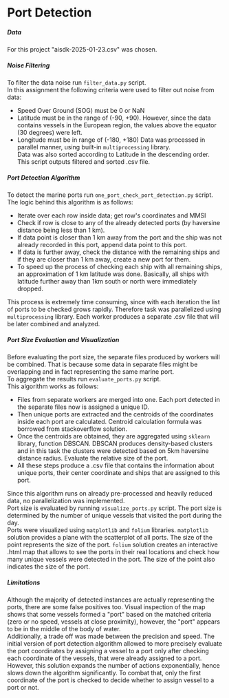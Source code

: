 # Port Detection

##### Data
For this project "aisdk-2025-01-23.csv" was chosen.

##### Noise Filtering
To filter the data noise run `filter_data.py` script. <br>
In this assignment the following criteria were used to filter out noise from data:
- Speed Over Ground (SOG) must be 0 or NaN
- Latitude must be in the range of (-90, +90). However, since the data contains vessels in the European region, the values above the equator (30 degrees) were left. 
- Longitude must be in range of (-180, +180)
Data was processed in parallel manner, using built-in `multiprocessing` library. <br>
Data was also sorted according to Latitude in the descending order. <br>
This script outputs filtered and sorted .csv file. 


##### Port Detection Algorithm
To detect the marine ports run `one_port_check_port_detection.py` script. <br>
The logic behind this algorithm is as follows:
- Iterate over each row inside data; get row's coordinates and MMSI
- Check if row is close to any of the already detected ports (by haversine distance being less than 1 km). 
- If data point is closer than 1 km away from the port and the ship was not already recorded in this port, append data point to this port. 
- If data is further away, check the distance with the remaining ships and if they are closer than 1 km away, create a new port for them. 
- To speed up the process of checking each ship with all remaining ships, an approximation of 1 km latitude was done. Basically, all ships with latitude further away than 1km south or north were immediately dropped. 

This process is extremely time consuming, since with each iteration the list of ports to be checked grows rapidly. Therefore task was parallelized using `multiprocessing` library. Each worker produces a separate .csv file that will be later combined and analyzed. 

##### Port Size Evaluation and Visualization
Before evaluating the port size, the separate files produced by workers will be combined. That is because some data in separate files might be overlapping and in fact representing the same marine port. <br>
To aggregate the results run `evaluate_ports.py` script. <br>
This algorithm works as follows:
- Files from separate workers are merged into one. Each port detected in the separate files now is assigned a unique ID. 
- Then unique ports are extracted and the centroids of the coordinates inside each port are calculated. Centroid calculation formula was borrowed from stackoverflow solution. 
- Once the centroids are obtained, they are aggregated using `sklearn` library, function DBSCAN. DBSCAN produces density-based clusters and in this task the clusters were detected based on 5km haversine distance radius. 
Evaluate the relative size of the port. 
- All these steps produce a .csv file that contains the information about unique ports, their center coordinate and ships that are assigned to this port. 

Since this algorithm runs on already pre-processed and heavily reduced data, no parallelization was implemented. <br>
Port size is evaluated by running `visualize_ports.py` script. The port size is determined by the number of unique vessels that visited the port during the day. <br>
Ports were visualized using `matplotlib` and `folium` libraries. `matplotlib` solution provides a plane with the scatterplot of all ports. The size of the point represents the size of the port. `folium` solution creates an interactive .html map that allows to see the ports in their real locations and check how many unique vessels were detected in the port. The size of the point also indicates the size of the port. 

##### Limitations
Although the majority of detected instances are actually representing the ports, there are some false positives too. Visual inspection of the map shows that some vessels formed a "port" based on the matched criteria (zero or no speed, vessels at close proximity), however, the "port" appears to be in the middle of the body of water. <br>
Additionally, a trade off was made between the precision and speed. The initial version of port detection algorithm allowed to more precisely evaluate the port coordinates by assigning a vessel to a port only after checking each coordinate of the vessels, that were already assigned to a port. However, this solution expands the number of actions exponentially, hence slows down the algorithm significantly. To combat that, only the first coordinate of the port is checked to decide whether to assign vessel to a port or not. 